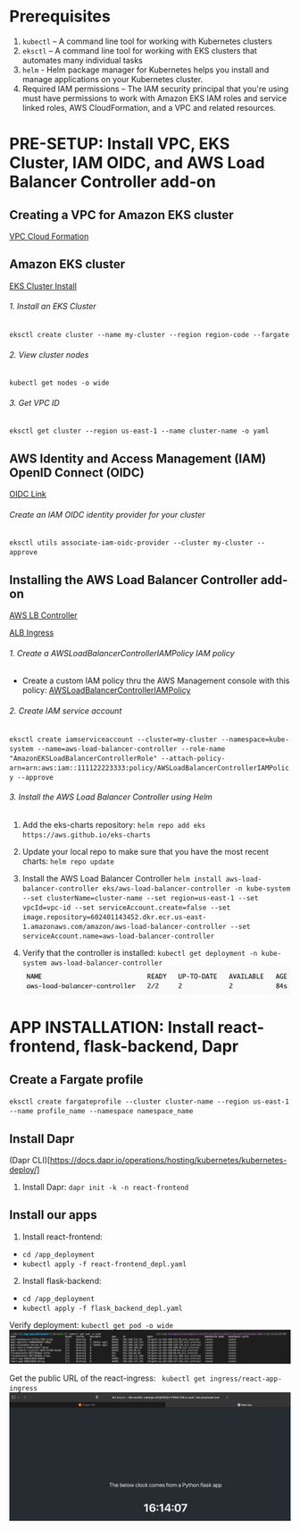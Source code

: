 # Prerequisites
1. `kubectl` – A command line tool for working with Kubernetes clusters
2. `eksctl` – A command line tool for working with EKS clusters that automates many individual tasks
3. `helm` - Helm package manager for Kubernetes helps you install and manage applications on your Kubernetes cluster.
4. Required IAM permissions – The IAM security principal that you're using must have permissions to work with Amazon EKS IAM roles and service linked roles, AWS CloudFormation, and a VPC and related resources.

# PRE-SETUP: Install VPC, EKS Cluster, IAM OIDC, and AWS Load Balancer Controller add-on
## Creating a VPC for Amazon EKS cluster
[VPC Cloud Formation](https://docs.aws.amazon.com/eks/latest/userguide/creating-a-vpc.html)

## Amazon EKS cluster
[EKS Cluster Install](https://docs.aws.amazon.com/eks/latest/userguide/getting-started.html)
###### 1. Install an EKS Cluster
`eksctl create cluster --name my-cluster --region region-code --fargate`
###### 2. View cluster nodes
`kubectl get nodes -o wide`
###### 3. Get VPC ID
`eksctl get cluster --region us-east-1 --name cluster-name -o yaml`

## AWS Identity and Access Management (IAM) OpenID Connect (OIDC) 
[OIDC Link](https://docs.aws.amazon.com/eks/latest/userguide/enable-iam-roles-for-service-accounts.html)
###### Create an IAM OIDC identity provider for your cluster
`eksctl utils associate-iam-oidc-provider --cluster my-cluster --approve`

## Installing the AWS Load Balancer Controller add-on
[AWS LB Controller](https://docs.aws.amazon.com/eks/latest/userguide/aws-load-balancer-controller.html)

[ALB Ingress](https://docs.aws.amazon.com/eks/latest/userguide/alb-ingress.html)
###### 1. Create a AWSLoadBalancerControllerIAMPolicy IAM policy
- Create a custom IAM policy thru the AWS Management console with this policy: [AWSLoadBalancerControllerIAMPolicy](https://raw.githubusercontent.com/kubernetes-sigs/aws-load-balancer-controller/v2.4.1/docs/install/iam_policy.json)
###### 2. Create IAM service account
`eksctl create iamserviceaccount --cluster=my-cluster --namespace=kube-system --name=aws-load-balancer-controller --role-name "AmazonEKSLoadBalancerControllerRole" --attach-policy-arn=arn:aws:iam::111122223333:policy/AWSLoadBalancerControllerIAMPolicy --approve`
###### 3. Install the AWS Load Balancer Controller using Helm
1. Add the eks-charts repository: `helm repo add eks https://aws.github.io/eks-charts`

2. Update your local repo to make sure that you have the most recent charts: `helm repo update`

3. Install the AWS Load Balancer Controller
`helm install aws-load-balancer-controller eks/aws-load-balancer-controller -n kube-system --set clusterName=cluster-name --set region=us-east-1 --set vpcId=vpc-id --set serviceAccount.create=false --set image.repository=602401143452.dkr.ecr.us-east-1.amazonaws.com/amazon/aws-load-balancer-controller --set serviceAccount.name=aws-load-balancer-controller`

4. Verify that the controller is installed: `kubectl get deployment -n kube-system aws-load-balancer-controller`
![img.png](app_deployment/images/img.png)



# APP INSTALLATION: Install react-frontend, flask-backend, Dapr
## Create a Fargate profile
`eksctl create fargateprofile --cluster cluster-name --region us-east-1 --name profile_name --namespace namespace_name`

## Install Dapr
(Dapr CLI)[https://docs.dapr.io/operations/hosting/kubernetes/kubernetes-deploy/]
1. Install Dapr: `dapr init -k -n react-frontend`

## Install our apps
1. Install react-frontend:
- `cd /app_deployment`
- `kubectl apply -f react-frontend_depl.yaml`
2. Install flask-backend:
- `cd /app_deployment`
- `kubectl apply -f flask_backend_depl.yaml`

Verify deployment: `kubectl get pod -o wide`
![img_1.png](app_deployment/images/img_1.png)

Get the public URL of the react-ingress: ` kubectl get ingress/react-app-ingress`
![img.png](app_deployment/images/img3.png)